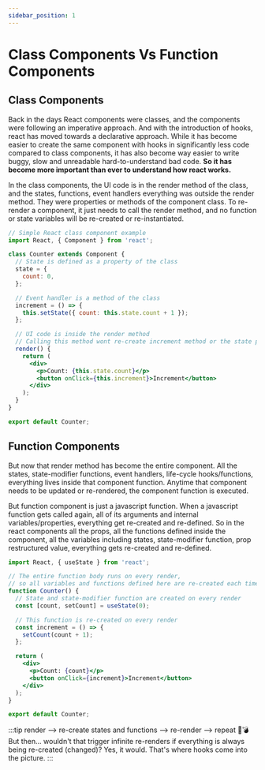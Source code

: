 ```yaml
---
sidebar_position: 1
---
```


# Class Components Vs Function Components

## Class Components

Back in the days React components were classes, and the components were following an imperative approach. And with the introduction of hooks, react has moved towards a declarative approach. While it has become easier to create the same component with hooks in significantly less code compared to class components, it has also become way easier to write buggy, slow and unreadable hard-to-understand bad code. **So it has become more important than ever to understand how react works.**

In the class components, the UI code is in the render method of the class, and the states, functions, event handlers everything was outside the render method. They were properties or methods of the component class. To re-render a component, it just needs to call the render method, and no function or state variables will be re-created or re-instantiated.

```jsx
// Simple React class component example
import React, { Component } from 'react';

class Counter extends Component {
  // State is defined as a property of the class
  state = {
    count: 0,
  };

  // Event handler is a method of the class
  increment = () => {
    this.setState({ count: this.state.count + 1 });
  };

  // UI code is inside the render method
  // Calling this method wont re-create increment method or the state properties of the class
  render() {
    return (
      <div>
        <p>Count: {this.state.count}</p>
        <button onClick={this.increment}>Increment</button>
      </div>
    );
  }
}

export default Counter;
```

## Function Components

But now that render method has become the entire component. All the states, state-modifier functions, event handlers, life-cycle hooks/functions, everything lives inside that component function. Anytime that component needs to be updated or re-rendered, the component function is executed.

But function component is just a javascript function. When a javascript function gets called again, all of its arguments and internal variables/properties, everything get re-created and re-defined. So in the react components all the props, all the functions defined inside the component, all the variables including states, state-modifier function, prop restructured value, everything gets re-created and re-defined.

```jsx
import React, { useState } from 'react';

// The entire function body runs on every render,
// so all variables and functions defined here are re-created each time
function Counter() {
  // State and state-modifier function are created on every render
  const [count, setCount] = useState(0);

  // This function is re-created on every render
  const increment = () => {
    setCount(count + 1);
  };

  return (
    <div>
      <p>Count: {count}</p>
      <button onClick={increment}>Increment</button>
    </div>
  );
}

export default Counter;
```

:::tip render --> re-create states and functions --> re-render --> repeat 🧨💣
But then... wouldn't that trigger infinite re-renders if everything is always being re-created (changed)? Yes, it would. That's where hooks come into the picture.
:::
